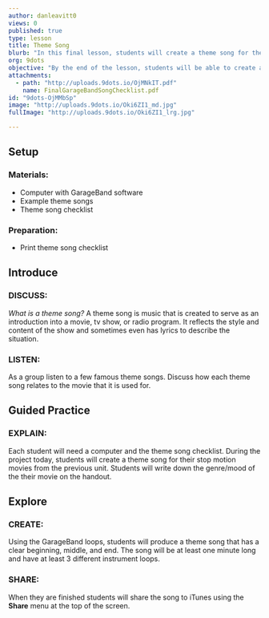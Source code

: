 ```yaml
---
author: danleavitt0
views: 0
published: true
type: lesson
title: Theme Song
blurb: "In this final lesson, students will create a theme song for their favorite movie and publish the song in iTunes."
org: 9dots
objective: "By the end of the lesson, students will be able to create a theme song that has at least three different instrument tacks, is at least one minute in length, and is saved and shared on iTunes."
attachments: 
  - path: "http://uploads.9dots.io/OjMNkIT.pdf"
    name: FinalGarageBandSongChecklist.pdf
id: "9dots-OjMMbSp"
image: "http://uploads.9dots.io/Oki6ZI1_md.jpg"
fullImage: "http://uploads.9dots.io/Oki6ZI1_lrg.jpg"

---
```


## Setup

### Materials:

- Computer with GarageBand software
- Example theme songs
- Theme song checklist

### Preparation:

- Print theme song checklist 

## Introduce

### DISCUSS:
_What is a theme song?_
A theme song is music that is created to serve as an introduction into a movie, tv show, or radio program. It reflects the style and content of the show and sometimes even has lyrics to describe the situation.

### LISTEN:
As a group listen to a few famous theme songs. Discuss how each theme song relates to the movie that it is used for.

## Guided Practice

### EXPLAIN:
Each student will need a computer and the theme song checklist. During the project today, students will create a theme song for their stop motion movies from the previous unit. Students will write down the genre/mood of the their movie on the handout.

## Explore

### CREATE:
Using the GarageBand loops, students will produce a theme song that has a clear beginning, middle, and end. The song will be at least one minute long and have at least 3 different instrument loops.

### SHARE:
When they are finished students will share the song to iTunes using the **Share** menu at the top of the screen.
